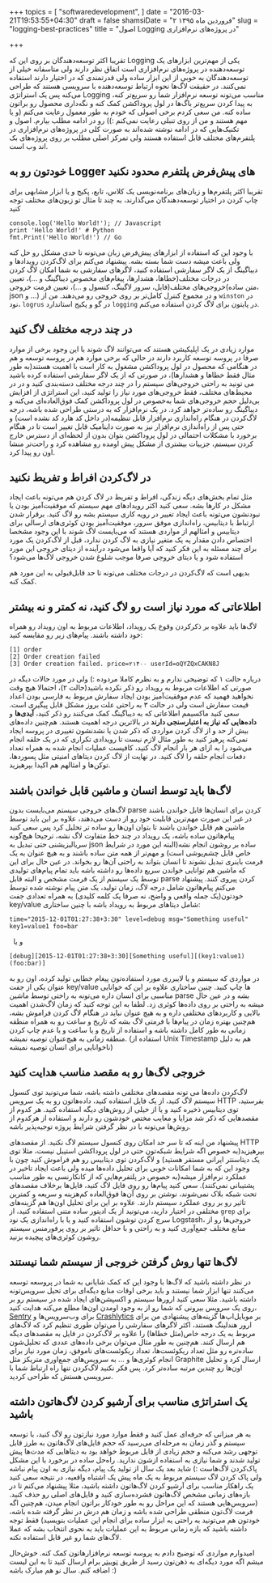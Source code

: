 +++
topics = [
  "softwaredevelopment",
]
date = "2016-03-21T19:53:55+04:30"
draft = false
shamsiDate = "۲ فروردین ماه ۱۳۹۵"
slug = "logging-best-practices"
title = "اصول Logging  در پروژه‌های نرم‌افزاری"

+++

تقریبا اکثر توسعه‌دهندگان بر روی این که Logging یکی از مهم‌ترین ابزارهای یک توسعه‌دهنده در پروژه‌های نرم‌افزاری است اتفاق نظر دارند ولی متاسفانه خیلی از توسعه‌دهندگان به خوبی از این ابزار ساده ولی قدرتمندی که در اختیار دارند استفاده نمی‌کنند. در حقیقت لاگ‌ها نحوه ارتباط توسعه‌دهنده با سرویسی هستند که طراحی می‌کنه پس یک استراتژی Logging مناسب می‌تونه توسعه نرم‌افزار شما رو سریع‌تر کنه، به پیدا کردن سریع‌تر باگ‌ها در لول پروداکشن کمک کنه و نگه‌داری محصول رو براتون ساده کنه. من سعی کردم برخی اصولی که خودم به طور معمول رعایت می‌کنم (و یا مهم هستند و من از روی تنبلی رعایت نمی‌کنم :)) رو در ادامه مطلب بیارم. اصول و تکنیک‌هایی که در ادامه نوشته شده‌اند به صورت کلی در پروژه‌های نرم‌افزاری در پلتفرم‌های مختلف قابل استفاده هستند ولی تمرکز اصلی مطلب بر روی پروژه‌های بک اند وب است.

## خودتون رو به Logger های پیش‌فرض پلتفرم محدود نکنید

تقریبا اکثر پلتفرم‌ها و زبان‌های برنامه‌نویسی یک کلاس، تابع، پکیج و یا ابزار مشابهی برای چاپ کردن  در اختیار توسعه‌دهندگان می‌گذارند، به چند تا مثال تو زبون‌های مختلف توجه کنید

```
console.log('Hello World!'); // Javascript
print 'Hello World!' # Python
fmt.Print('Hello World!') // Go
```

با وجود این که استفاده از ابزارهای پیش‌فرض زبان می‌تونه تا حدی مشکل رو حل کنه ولی باعث میشه دست شما بسته بشه. پیشنهاد می‌کنم برای لاگ‌کردن رویدادها و دیباگینگ از یک لاگر سفارشی استفاده کنید، لاگرهای سفارشی به شما امکان لاگ کردن در درجات مختلف(خطاها، هشدارها، پیغام‌های مخصوص دیباگینگ و ...)، تعیین خروجی‌های مختلف(فایل، سرور لاگینگ، کنسول و ...)، تعیین فرمت خروجی(متن ساده، json و ...) و در مجموع کنترل کامل‌تر بر روی خروجی رو می‌دهند. من از `winston` در نود، `logrus` در گو و  پکیج استاندارد `logging` در پایتون برای لاگ کردن استفاده می‌کنم.

## در چند درجه مختلف لاگ کنید

موارد زیادی در یک اپلیکیشن هستند که می‌توانند لاگ شوند با این وجود برخی از موارد صرفا در پروسه توسعه کاربرد دارند در حالی که برخی موارد هم در پروسه توسعه و هم در هنگامی که محصول در لول پروداکشن مشغول به کار است با اهمیت هستند(به طور مثال فقط خطاها و هشدارها)، در صورتی که از یک لاگر سفارشی استفاده کرده باشید می تونید به راحتی خروجی‌های سیستم را در چند درجه مختلف دسته‌بندی کنید و در در محیط‌های مختلف، فقط خروجی‌های مورد نیاز را تولید کنید، این استراتژی از افزایش بی‌دلیل حجم خروجی‌های شما به‌خصوص در لول پروداکشن کمک فوق‌العاده‌ای می‌کنه و دیباگینگ رو ساده‌تر خواهد کرد. در یک نرم‌افزار که به درستی طراحی شده باشه، درجه لاگ‌کردن در هنگام راه‌اندازی نرم‌افزار قابل تنظیمه(در داخل کد هارد کد نشده است) و حتی پس از راه‌اندازی نرم‌افزار نیز به صورت داینامیک قابل تغییر است تا در هنگام برخورد با مشکلات احتمالی در لول پروداکشن بتوان بدون از لحظه‌ای از دسترس خارج کردن سیستم، جزییات بیشتری از مشکل پیش اومده رو مشاهده کرد و راحت‌تر منشا اون رو پیدا کرد.

## در لاگ‌کردن افراط و تفریط نکنید

مثل تمام بخش‌های دیگه زندگی، افراط و تفریط در لاگ کردن هم می‌تونه باعث ایجاد مشکل در کارها بشه. سعی کنید اکثر رویدادهای مهم سیستم که موفقیت‌آمیز بودن یا نبودنشون می‌تونه باعث ایجاد تغییر در رویه کاری سیستم بشه رو لاگ کنید. برقرار شدن ارتباط با دیتابیس، راه‌اندازی موفق سرور، موفقیت‌آمیز بودن کوئری‌های ارسالی برای دیتابیس و امثالهم از مواردی هستند که می‌بایست لاگ شوند با این وجود مشخصا اختصاص دادن مقدار یه یک متغیر نیازی به لاگ کردن ندارد، قبل از لاگ‌کردن یک مورد برای چند مسئله به این فکر کنید که آیا واقعا می‌شود درآینده از دیتای خروجی این مورد استفاده شود و یا دیتای خروجی صرفا موجب شلوغ شدن خروجی لاگ‌ها می‌شود؟

بدیهی است که لاگ‌کردن در درجات مختلف می‌تونه تا حد قابل‌قبولی به این مورد هم کمک کنه.

## اطلاعاتی که مورد نیاز است رو لاگ کنید، نه کمتر و نه بیشتر

لاگ‌ها باید علاوه بر ذکرکردن وقوع یک رویداد، اطلاعات مربوط به اون رویداد رو همراه خود داشته باشند. پیام‌های زیر رو مقایسه کنید:

```
[1] order
[2] Order creation failed
[3] Order creation failed. price=۲۱۴۰۰ userId=oQYZQxCAKN8J
```

درباره حالت ۱ که توضیحی ندارم و به نظرم کاملا مردوده :)‌ ولی در مورد حالات دیگه در صورتی که اطلاعات مربوط به رویداد رو ذکر نکرده باشید(حالت ۲)، احتمالا هیچ وقت نخواهید فهمید که عدم موفقیت‌آمیز بودن ایجاد سفارش مربوط به فارسی بودن اعداد قیمت سفارش است ولی در حالت ۳ به راحتی علت بروز مشکل قابل پیگیری است. سعی کنید ماکسیمم اطلاعاتی که به دیباگینگ کمک می‌کنند رو ذکر کنید، **آیدی‌ها** و **داده‌هایی که نیاز به اعتبارسنجی دارند** در بالاترین درجه اهمیت هستند. هم‌چنین داده‌های بیش از حد و از لاگ کردن مواردی که ذکر شدن یا نشدنشون تغییری در پروسه ایجاد نمی‌کنه پرهیز کنید به طور مثال لازم نیست تا رویدادی تکراری که در یک حلقه انجام می‌شود را به ازای هر بار انجام لاگ کنید، کافیست عملیات انجام شده به همراه تعداد دفعات انجام حلقه را لاگ کنید. در نهایت از لاگ کردن دیتاهای امنیتی مثل پسوردها، توکن‌ها و امثالهم هم اکیدا بپرهیزید.

## لاگ‌ها باید توسط انسان و ماشین قابل خواندن باشند

لاگ‌های خروجی سیستم می‌بایست بدون parse کردن برای انسان‌ها قابل خواندن باشند در غیر این صورت مهم‌ترین قابلیت خود رو از دست می‌دهند، علاوه بر این باید توسط ماشین هم قابل خواندن باشند تا بتوان اون‌ها رو ساده تر تحلیل کرد پس سعی کنید پیام‌هاتون ساده باشه، یک رویداد در چند خط متفاوت لاگ نشه، ترجیحا هیچ‌گونه سریالیزیشنی حتی تبدیل به json ساده بر روشون انجام نشه(البته این مورد در شرایط خاص قابل چشم‌پوشی است) و مهم‌تر از همه متن ساده باشند و به هیچ عنوان به یک فرمت باینری تبدیل نشوند تا انسان بتواند به راحتی آن‌ها رو بخواند. در عین حال برای این که ماشین هم توانایی خواندن سریع داده‌ها رو داشته باشه باید تمام پیام‌های تولیدی توسط یک سیستم از یک فرمت مشخص و البته قابل parse کردن پیروی کنند. پیشنهاد می‌کنم پیام‌هاتون شامل درجه لاگ، زمان تولید، یک متن پیام نوشته شده توسط خودتون(یک جمله واقعی و واضح، نه صرفا یک کلمه کلیدی) به همراه تعدادی جفت key/value  شامل دیتاهای مربوط به رویداد باشه با چنین ساختاری:

```
time="2015-12-01T01:27:38+3:30" level=debug msg="Something useful" key1=value1 foo=bar
```
 
و یا

```
[debug][2015-12-01T01:27:38+3:30][Something useful][(key1:value1)(foo:bar)]
```

در مواردی که سیستم و یا لایبرری مورد استفاده‌تون پیغام خطایی تولید کرده، اون رو به عنوان یکی از جفت key/value ها چاپ کنید. چنین ساختاری علاوه بر این که خوانایی مناسبی برای انسان داره می‌تونه به راحتی توسط ماشین parse بشه و در عین حال میشه به راحتی بر روی داده‌ها کوئری زد. لطفا به این توجه کنید که زمان لاگ‌شدن اهمیت بالایی و کاربردهای مختلفی داره و به هیچ عنوان نباید در هنگام لاگ کردن فراموش بشه، هم‌چنین بهتره زمان در پیام‌ها با فرمتی لاگ بشه که تاریخ و ساعت رو به همراه منطقه زمانی به طور کامل داشته باشه و استفاده از تاریخ و یا ساعت و یا عدم چاپ کردن منطقه زمانی به هیچ‌عنوان توصیه نمیشه. (استفاده از Unix Timestamp هم به دلیل ناخوانایی برای انسان توصیه نمیشه)


## خروجی لاگ‌ها رو به مقصد مناسب هدایت کنید

لاگ‌کردن داده‌ها می تونه مقصدهای مختلفی داشته باشه، شما می‌تونید توی کنسول سیستم لاگ کنید، از یک فایل استفاده کنید، داده‌هاتون رو به یک سرویس ‌HTTP بفرستید، توی دیتابیس ذخیره کنید و یا از خیلی از روش‌های دیگه استفاده کنید. هر کدوم از مقصدهایی که ذکر شد مزایا و معایب مختص خودشون رو دارند و استفاده از هرکدوم از روش‌ها می‌تونه با در نظر گرفتن شرایط پروژه توجیه‌پذیر باشه.

پیشنهاد من اینه که تا سر حد امکان روی کنسول سیستم لاگ نکنید. از مقصدهای HTTP بپرهیزید(به خصوص اگه شرایط شبکه‌تون حتی در لول پروداکشن استیبل نیست، مثلا توی یک دیتاسنتر ایرانی مستقر هستید) و لاگ‌کردن توی دیتابیس رو هم فراموش کنید چون با وجود این که به شما امکانات خوبی برای تحلیل داده‌ها میده ولی باعث ایجاد تاخیر در عملکرد نرم‌افزار میشه(به خصوص در پلتفرم‌هایی که از کانکارنسی به طور مناسب پشتیبانی نمی‌کنند). سعی کنید پیام‌ها رو روی فایل لاگ کنید، فایل‌ها برخلاف مقصدهای تحت شبکه بلاک نمی‌شوند، نوشتن بر روی آن‌ها فوق‌العاده کم‌هزینه و سریعه و کمترین تاثیر رو بر روی عملکرد سیستم دارند. علاوه بر این برای تحلیل اون‌ها هم گزینه‌های مختلفی در اختیار دارید، می‌تونید از یک ادیتور ساده متنی استفاده کنید، از `grep` برای سرچ کردن توشون استفاده کنید و یا با راه‌اندازی یک نود Logstash، خروجی‌ها رو از منابع مختلف جمع‌آوری کنید و به راحتی و با حداقل تاثیر بر روی پرفورمنس سیستم روشون کوئری‌های پیچیده بزنید.

## لاگ‌ها تنها روش گرفتن خروجی از سیستم شما نیستند

در نظر داشته باشید که لاگ‌ها با وجود این که کمک شایانی به شما در پروسعه توسعه می‌کنند تنها ابزار شما نیستند و باید برخی اوقات منابع دیگه‌ای برای تحیل سرویس‌تونه داشته باشید. مثلا سعی کنید ارورها سیستم و اکسپشن‌های ایجاد شده در سیستم رو بر روی یک سرویس بیرونی که شما رو از به وجود اومدن اون‌ها مطلع می‌کنه هدایت کنید، [Sentry](https://getsentry.com) برای وب‌سرویس‌ها و [Crashlytics](https://fabric.io/kits/crashlytics) بر موبایل‌اپ‌ها گزینه‌های پیشنهادی من برای ارور هندلینگ هستند، اکثر لاگرهای سفارشی را می‌توان طوری تنظیم کرد که لاگ‌های مربوط به یک درجه خاص(مثل خطاها) را علاوه بر لاگ‌کردن در فایل به مقصد‌های دیگه هم ارسال کنند. هم‌چنین به طور مثال می‌توان برخی داده‌های عددی که تحلیل‌شون ساده‌تره رو مثل تعداد ریکوئست‌ها، تعداد ریکوئست‌های ناموفق، زمان مورد نیاز برای انجام کوئری‌ها و ...  به سرویس‌های جمع‌اوری متریکز مثل Graphite ارسال کرد و تحلیل اون‌ها رو چندین مرتبه ساده‌تر کرد. پس فکر نکنید لاگ‌کردن تنها راه ارتباط شما با سرویسی هستش که طراحی کردید.

## یک استراتژی مناسب برای آرشیو کردن لاگ‌هاتون داشته باشید

به هر میزانی که حرفه‌ای عمل کنید و فقط موارد مورد نیازتون رو لاگ کنید، با توسعه سیستم و گذر زمان به مرحله‌ای می‌رسید که حجم فایل‌های لاگ‌هاتون به طرز قابل توجهی رشد می‌کنه و حجم زیادی از فایل مربوط خواهد بود به دیتاهایی که مدت‌ها پیش تولید شدند و شما نیازی به استفاده ازشون ندارید. راه‌حل ساده در برخورد با این مشکل پاک‌کردن لاگ‌هاست :) شاید بعد یک سال از تولید یک پیام، دیگه نیازی به اون پیام نباشه ولی پاک کردن لاگ سیستم مربوط به یک ماه پیش یک اشتباه واقعیه، در نتیجه سعی کنید یک راهکار مناسب برای آرشیو کردن لاگ‌هاتون داشته باشید، مثلا پیشنهاد می‌کنم تا  در بازه‌های زمانی مشخص لاگ‌هاتون فشرده‌سازی کنید و فایل‌های اصلی رو حذف کنید.(سرویس‌هایی هستند که این مراحل رو به طور خودکار براتون انجام میدن، هم‌چنین اگه فرمت لاگ‌تون منطقی طراحی شده باشه و زمان هم درش در نظر گرفته شده باشه، خودتون هم می‌تونید به راحتی یه ابزار ساده برای انجام این عملیات بنویسید) فقط توجه داشته باشید که بازه زمانی مربوط به این عملیات باید به نحوی انتخاب بشه که عملا لاگ‌های شما رو غیر قابل استفاده نکنه.

امیدوارم مواردی که توضیح دادم به پروسه توسعه نرم‌افزارهاتون کمک کنه. خوش‌حال میشم اگه مورد دیگه‌ای به ذهن‌تون رسید از طریق [توییتر](https://twitter.com/alireza94) برام ارسال کنید تا به این لیست اضافه کنم. سال نو هم مبارک باشه :)
